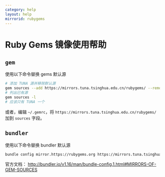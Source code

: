 ```yaml
---
category: help
layout: help
mirrorid: rubygems
---
```


# Ruby Gems 镜像使用帮助

## `gem`

使用以下命令替换 gems 默认源

```bash
# 添加 TUNA 源并移除默认源
gem sources --add https://mirrors.tuna.tsinghua.edu.cn/rubygems/ --remove https://rubygems.org/
# 列出已有源
gem sources -l
# 应该只有 TUNA 一个
```

或者，编辑 `~/.gemrc`，将 `https://mirrors.tuna.tsinghua.edu.cn/rubygems/` 加到 `sources` 字段。

## `bundler`

使用以下命令替换 bundler 默认源
```bash
bundle config mirror.https://rubygems.org https://mirrors.tuna.tsinghua.edu.cn/rubygems
```

官方文档： http://bundler.io/v1.16/man/bundle-config.1.html#MIRRORS-OF-GEM-SOURCES
